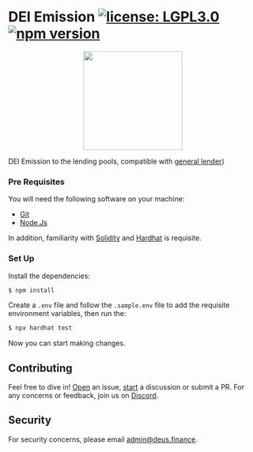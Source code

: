 # DEI Emission [![license: LGPL3.0](https://img.shields.io/badge/license-LGPL3.0-yellow.svg)](https://opensource.org/licenses/lgpl-3.0) [![npm version](https://img.shields.io/npm/v/@uniswap/v3-core/latest.svg)](https://www.npmjs.com/package/@uniswap/v3-core/v/latest) 

<p align="center">
  <img width="200" height="200" src="https://app.deus.finance/tokens/dei.svg">
</p>

DEI Emission to the lending pools, compatible with [general lender](https://github.com/deusfinance/lending-platform))

### Pre Requisites

You will need the following software on your machine:

- [Git](https://git-scm.com/downloads)
- [Node.Js](https://nodejs.org/en/download/)

In addition, familiarity with [Solidity](https://soliditylang.org/) and [Hardhat](https://hardhat.org) is requisite.

### Set Up

Install the dependencies:

```bash
$ npm install
```

Create a `.env` file and follow the `.sample.env` file to add the requisite environment variables, then run the:

```bash
$ npx hardhat test
```

Now you can start making changes.

## Contributing

Feel free to dive in! [Open](https://github.com/deusfinance/dei-emission/issues/new) an issue,
[start](https://github.com/deusfinance/dei-emission/discussions/new) a discussion or submit a PR. For any concerns or
feedback, join us on [Discord](https://discord.gg/NWfzTqeV).

## Security

For security concerns, please email [admin@deus.finance](mailto:admin@deus.finance).
